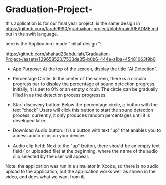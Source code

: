 # Graduation-Project-
this application is for our  final year project, is the same design in https://github.com/farah9990/graduation-project/blob/main/README.md but in the swift language.

here is the Application I made "initial design ":


https://github.com/shahad23abdullah/Graduation-Project-/assets/139658520/7533de35-b0b6-444e-a1ba-45481063f9b0



- App Purpose: At the top of the screen, display the title "AI Detection".

- Percentage Circle: In the center of the screen, there is a circular progress bar to display the percentage of sound detection progress. Initially, it is set to 0% or an empty circuit. The circle can be gradually filled in as the detection process progresses.

- Start discovery button: Below the percentage circle, a button with the text “check” Users will click this button to start the sound detection process, currently, it only produces random percentages until it is developed later.

- Download Audio button: It is a button with text "up" that enables you to access audio clips on your device.

- Audio clip field: Next to the "up" button, there should be an empty text field ( or uploaded file) at the beginning, where the name of the audio clip selected by the user will appear.

Note: the application was run in a simulator in Xcode, so there is no audio upload to the application, but the application works well as shown in the video, and does what we want from it.
